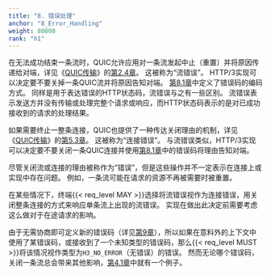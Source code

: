 ```yaml
---
title: "8. 错误处理"
anchor: "8_Error_Handling"
weight: 80000
rank: "h1"
---
```


在无法成功结束一条流时，QUIC允许应用对一条流发起中止（重置）并将原因传递给对端，详见《[QUIC传输](../RFC9000_Chinese_Simplified)》的[第2.4章](../RFC9000_Chinese_Simplified/#2.4._Operations_on_Streams)。
这被称为“流错误”。
HTTP/3实现可以决定要不要关掉一条QUIC流并将原因告知对端。
[第8.1章](#8.1_HTTP3_Error_Codes)中定义了错误码的编码方式。
同样是用于表达错误的HTTP状态码，流错误与之有一些区别。
流错误表示发送方并没有传输或处理完整个请求或响应，而HTTP状态码表示的是对已成功接收到的请求的处理结果。

如果需要终止一整条连接，QUIC也提供了一种传达关闭理由的机制，详见《[QUIC传输](../RFC9000_Chinese_Simplified)》的[第5.3章](../RFC9000_Chinese_Simplified/#5.3_Operations_on_Connections)。
这被称为“连接错误”。
与流错误类似，HTTP/3实现可以决定要不要关闭一条QUIC连接并使用[第8.1章](#8.1_HTTP3_Error_Codes)中的错误码将理由告知对端。

尽管关闭流或连接的理由被称作为“错误”，但是这些操作并不一定表示在连接上或实现中存在问题。
例如，一条流可能在请求的资源不再被需要时被重置。

在某些情况下，终端{{< req_level MAY >}}选择将流错误视作为连接错误，用关闭整条连接的方式来响应单条流上出现的流错误。
实现在做出此决定前需要考虑这么做对于在途请求的影响。

由于无需协商即可定义新的错误码（详见[第9章](#9_Extensions_to_HTTP3)），所以如果在意料外的上下文中使用了某错误码，或接收到了一个未知类型的错误码，那么{{< req_level MUST >}}将该情况视作类型为`H3_NO_ERROR`（无错误）的错误。
然而无论哪个错误码，关闭一条流总会带来其他影响，[第4.1章](#4.1_HTTP_Message_Framing)中就有一个例子。

